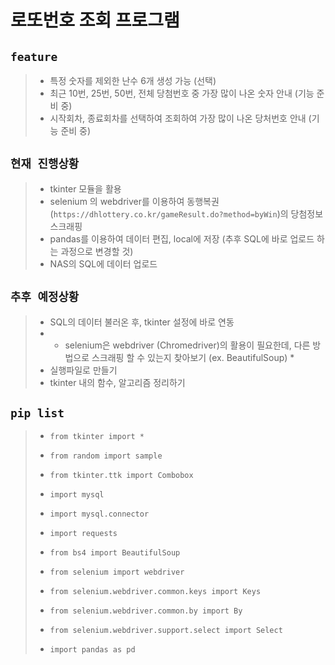 # 로또번호 조회 프로그램

## `feature`
> - 특정 숫자를 제외한 난수 6개 생성 가능 (선택)
> - 최근 10번, 25번, 50번, 전체 당첨번호 중 가장 많이 나온 숫자 안내 (기능 준비 중)
> - 시작회차, 종료회차를 선택하여 조회하여 가장 많이 나온 당처번호 안내 (기능 준비 중)

## `현재 진행상황`
> - tkinter 모듈을 활용
> - selenium 의 webdriver를 이용하여 동행복권(`https://dhlottery.co.kr/gameResult.do?method=byWin`)의 당첨정보 스크래핑
> - pandas를 이용하여 데이터 편집, local에 저장 (추후 SQL에 바로 업로드 하는 과정으로 변경할 것)
> - NAS의 SQL에 데이터 업로드 

## `추후 예정상황`
> - SQL의 데이터 불러온 후, tkinter 설정에 바로 연동
> - * selenium은 webdriver (Chromedriver)의 활용이 필요한데, 다른 방법으로 스크래핑 할 수 있는지 찾아보기 (ex. BeautifulSoup) *
> - 실행파일로 만들기
> - tkinter 내의 함수, 알고리즘 정리하기


## `pip list`
> - `from tkinter import *`
> - `from random import sample`
> - `from tkinter.ttk import Combobox`
> 
> - `import mysql`
> - `import mysql.connector`
>
> - `import requests`
> - `from bs4 import BeautifulSoup`
> - `from selenium import webdriver`
> - `from selenium.webdriver.common.keys import Keys`
> - `from selenium.webdriver.common.by import By`
> - `from selenium.webdriver.support.select import Select`
> - `import pandas as pd`
